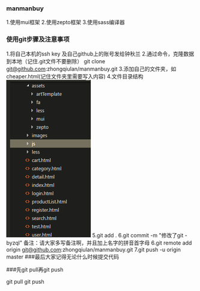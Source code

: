 ### manmanbuy
1.使用mui框架
2.使用zepto框架
3.使用sass编译器


### 使用git步骤及注意事项

1.将自己本机的ssh key 及自己github上的账号发给钟秋兰
2.通过命令，克隆数据到本地（记住.git文件不要删除）
git clone git@github.com:zhongqiulan/manmanbuy.git
3.添加自己的文件夹，如 cheaper.html(记住文件夹里需要写入内容)
4.文件目录结构
 <img src="./images/目录格式.png" alt="">
5.git add .
6.git commit -m "修改了git -byzql"
备注：请大家多写备注啊，并且加上名字的拼音首字母
6.git remote add origin git@github.com:zhongqiulan/manmanbuy.git
7.git push -u origin master
###最后大家记得无论什么时候提交代码

###先git pull再git push

git pull
git push 
